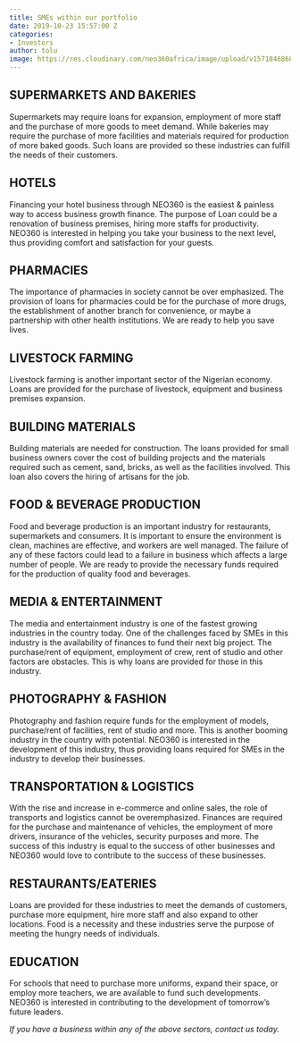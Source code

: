 ```yaml
---
title: SMEs within our portfolio
date: 2019-10-23 15:57:00 Z
categories:
- Investors
author: tolu
image: https://res.cloudinary.com/neo360africa/image/upload/v1571846868/NEO360%20BLOG/mr-autthaporn-pradidpong-EZt7OJagHyY-unsplash_oohypy.jpg
---
```


## **SUPERMARKETS AND BAKERIES**

Supermarkets may require loans for expansion, employment of more staff and the purchase of more goods to meet demand. While bakeries may require the purchase of more facilities and materials required for production of more baked goods. Such loans are provided so these industries can fulfill the needs of their customers.

## **HOTELS**

Financing your hotel business through NEO360 is the easiest & painless way to access business growth finance. The purpose of Loan could be a renovation of business premises, hiring more staffs for productivity. NEO360 is interested in helping you take your business to the next level, thus providing comfort and satisfaction for your guests.

## **PHARMACIES**

The importance of pharmacies in society cannot be over emphasized. The provision of loans for pharmacies could be for the purchase of more drugs, the establishment of another branch for convenience, or maybe a partnership with other health institutions. We are ready to help you save lives.

## **LIVESTOCK FARMING**

Livestock farming is another important sector of the Nigerian economy. Loans are provided for the purchase of livestock, equipment and business premises expansion. 

## **BUILDING MATERIALS**

Building materials are needed for construction. The loans provided for small business owners cover the cost of building projects and the materials required such as cement, sand, bricks, as well as the facilities involved. This loan also covers the hiring of artisans for the job.

## **FOOD & BEVERAGE PRODUCTION**

Food and beverage production is an important industry for restaurants, supermarkets and consumers. It is important to ensure the environment is clean, machines are effective, and workers are well managed. The failure of any of these factors could lead to a failure in business which affects a large number of people. We are ready to provide the necessary funds required for the production of quality food and beverages.

## **MEDIA & ENTERTAINMENT**

The media and entertainment industry is one of the fastest growing industries in the country today. One of the challenges faced by SMEs in this industry is the availability of finances to fund their next big project. The purchase/rent of equipment, employment of crew, rent of studio and other factors are obstacles. This is why loans are provided for those in this industry.

## **PHOTOGRAPHY & FASHION**

Photography and fashion require funds for the employment of models, purchase/rent of facilities, rent of studio and more. This is another booming industry in the country with potential. NEO360 is interested in the development of this industry, thus providing loans required for SMEs in the industry to develop their businesses.

## **TRANSPORTATION & LOGISTICS**

With the rise and increase in e-commerce and online sales, the role of transports and logistics cannot be overemphasized. Finances are required for the purchase and maintenance of vehicles, the employment of more drivers, insurance of the vehicles, security purposes and more. The success of this industry is equal to the success of other businesses and NEO360 would love to contribute to the success of these businesses.

## **RESTAURANTS/EATERIES**

Loans are provided for these industries to meet the demands of customers, purchase more equipment, hire more staff and also expand to other locations. Food is a necessity and these industries serve the purpose of meeting the hungry needs of individuals.

## **EDUCATION**

For schools that need to purchase more uniforms, expand their space, or employ more teachers, we are available to fund such developments. NEO360 is interested in contributing to the development of tomorrow’s future leaders. <br/>


*If you have a business within any of the above sectors, contact us today.*

